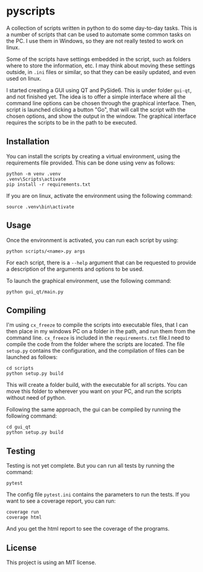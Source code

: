 # pyscripts
A collection of scripts written in python to do some day-to-day tasks. This is a number of scripts that can be used to automate some common tasks on the PC. I use them in Windows, so they are not really tested to work on linux. 

Some of the scripts have settings embedded in the script, such as folders where to store the information, etc. I may think about moving these settings outside, in `.ini` files or similar, so that they can be easily updated, and even used on linux.

I started creating a GUI using QT and PySide6. This is under folder `gui-qt`, and not finished yet. The idea is to offer a simple interface where all the command line options can be chosen through the graphical interface. Then, script is launched clicking a button "Go", that will call the script with the chosen options, and show the output in the window. The graphical interface requires the scripts to be in the path to be executed.


## Installation

You can install the scripts by creating a virtual environment, using the requirements file provided. This can be done using venv as follows:

```
python -m venv .venv 
.venv\Scripts\activate
pip install -r requirements.txt
```

If you are on linux, activate the environment using the following command:

```
source .venv\bin\activate 
```

## Usage

Once the environment is activated, you can run each script by using:

```
python scripts/<name>.py args
```

For each script, there is a `--help` argument that can be requested to provide a description of the arguments and options to be used.

To launch the graphical environment, use the following command:

```
python gui_qt/main.py
```

## Compiling

I'm using `cx_freeze` to compile the scripts into executable files, that I can then place in my windows PC on a folder in the path, and run them from the command line. `cx_freeze` is included in the `requirements.txt` file.I need to compile the code from the folder where the scripts are located. The file `setup.py` contains the configuration, and the compilation of files can be launched as follows:

```
cd scripts
python setup.py build
```

This will create a folder build, with the executable for all scripts. You can move this folder to wherever you want on your PC, and run the scripts without need of python.

Following the same approach, the gui can be compiled by running the following command:

```
cd gui_qt
python setup.py build
```



## Testing

Testing is not yet complete. But you can run all tests by running the command:

```
pytest
```

The config file `pytest.ini` contains the parameters to run the tests. If you want to see a coverage report, you can run:

```
coverage run
coverage html
```

And you get the html report to see the coverage of the programs.


## License

This project is using an MIT license.